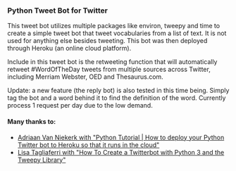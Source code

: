 ### Python Tweet Bot for Twitter

This tweet bot utilizes multiple packages like environ, tweepy and time to create a simple tweet bot that tweet vocabularies from a list of text. It is not used for anything else besides tweeting. This bot was then deployed through Heroku (an online cloud platform). 

Include in this tweet bot is the retweeting function that will automatically retweet #WordOfTheDay tweets from multiple sources across Twitter, including Merriam Webster, OED and Thesaurus.com. 

Update: a new feature (the reply bot) is also tested in this time being. Simply tag the bot and a word behind it to find the definition of the word. Currently process 1 request per day due to the low demand.

#### Many thanks to:
- [Adriaan Van Niekerk with "Python Tutorial | How to deploy your Python Twitter bot to Heroku so that it runs in the cloud"](https://www.youtube.com/watch?v=iLvMYXKIcPo)
- [Lisa Tagliaferri with "How To Create a Twitterbot with Python 3 and the Tweepy Library"](https://www.digitalocean.com/community/tutorials/how-to-create-a-twitterbot-with-python-3-and-the-tweepy-library) 
